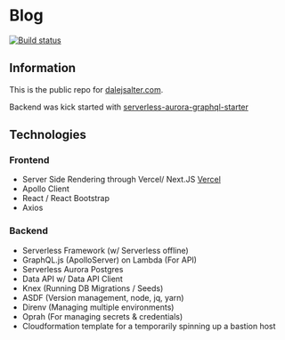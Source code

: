 # Blog
[![Build status](https://badge.buildkite.com/0d04ab9bd8fb4277716aad48dfb0c3a38efaafa030013e507a.svg?step=Staging)](https://buildkite.com/dale-salter/blog-merge)

## Information

This is the public repo for [dalejsalter.com](https://dalejsalter.com).

Backend was kick started with [serverless-aurora-graphql-starter](https://github.com/Compulsed/serverless-aurora-graphql-starter)

## Technologies

### Frontend
- Server Side Rendering through Vercel/ Next.JS [Vercel](https://vercel.com/)
- Apollo Client
- React / React Bootstrap
- Axios

### Backend
- Serverless Framework (w/ Serverless offline)
- GraphQL.js (ApolloServer) on Lambda (For API)
- Serverless Aurora Postgres
- Data API w/ Data API Client
- Knex (Running DB Migrations / Seeds)
- ASDF (Version management, node, jq, yarn)
- Direnv (Managing multiple environments)
- Oprah (For managing secrets & credentials)
- Cloudformation template for a temporarily spinning up a bastion host
